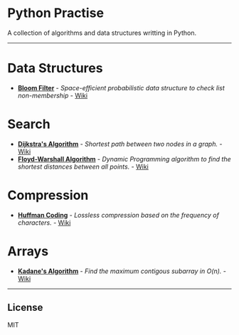 # Python Practise

A collection of algorithms and data structures writting in Python.

---
# Data Structures

  - **[Bloom Filter](https://github.com/Samalot/python-practice/blob/master/Data%20Structures/Bloom_Filter.py)** - *Space-efficient probabilistic data structure to check list non-membership* - [Wiki](https://en.wikipedia.org/wiki/Bloom_filter)

# Search

  - **[Dijkstra's Algorithm](https://github.com/Samalot/python-practice/blob/master/Search/Dijkstra.py)** - *Shortest path between two nodes in a graph.* - [Wiki](https://en.wikipedia.org/wiki/Dijkstra%27s_algorithm)
  - **[Floyd-Warshall Algorithm](https://github.com/Samalot/python-practice/blob/master/Search/Floyd_Warshall.py)** - *Dynamic Programming algorithm to find the shortest distances between all points.* - [Wiki](https://en.wikipedia.org/wiki/Floyd%E2%80%93Warshall_algorithm)
  
# Compression

  - **[Huffman Coding](https://github.com/Samalot/python-practice/blob/master/Compression/Huffman.py)** - *Lossless compression based on the frequency of characters.* - [Wiki](https://en.wikipedia.org/wiki/Huffman_coding)

# Arrays

  - **[Kadane's Algorithm](https://github.com/Samalot/python-practice/blob/master/Arrays/Kadane.py)** - *Find the maximum contigous subarray in O(n).* - [Wiki](https://en.wikipedia.org/wiki/Maximum_subarray_problem)



---
License
----

MIT
